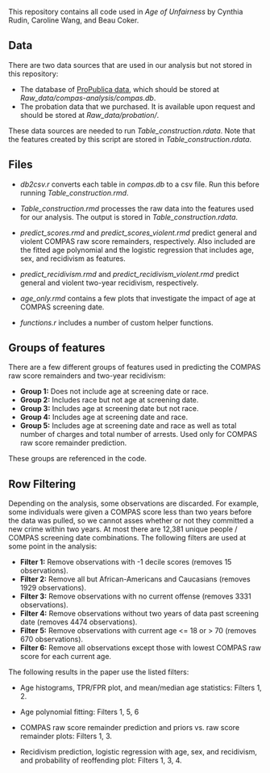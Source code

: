 This repository contains all code used in *Age of Unfairness* by Cynthia Rudin, Caroline Wang, and Beau Coker.

## Data

There are two data sources that are used in our analysis but not stored in this repository:
*	The database of [ProPublica data](https://github.com/propublica/compas-analysis), which should be stored at *Raw_data/compas-analysis/compas.db*.
*	The probation data that we purchased. It is available upon request and should be stored at *Raw_data/probation/*.

These data sources are needed to run *Table_construction.rdata*. Note that the features created by this script are stored in *Table_construction.rdata*.

## Files

*	*db2csv.r* converts each table in *compas.db* to a csv file. Run this before running *Table_construction.rmd*.

*	*Table_construction.rmd* processes the raw data into the features used for our analysis. The output is stored in *Table_construction.rdata*.

*	*predict_scores.rmd* and *predict_scores_violent.rmd* predict general and violent COMPAS raw score remainders, respectively. Also included are the fitted age polynomial and the logistic regression that includes age, sex, and recidivism as features.  

*	*predict_recidivism.rmd* and *predict_recidivism_violent.rmd* predict general and violent two-year recidivism, respectively. 

*	*age_only.rmd* contains a few plots that investigate the impact of age at COMPAS screening date.

*	*functions.r* includes a number of custom helper functions.

## Groups of features

There are a few different groups of features used in predicting the COMPAS raw score remainders and two-year recidivism:
*	**Group 1:** Does not include age at screening date or race.
*	**Group 2:** Includes race but not age at screening date.
*	**Group 3:** Includes age at screening date but not race.
*	**Group 4:** Includes age at screening date and race.
*	**Group 5:** Includes age at screening date and race as well as total number of charges and total number of arrests. Used only for COMPAS raw score remainder prediction.

These groups are referenced in the code.

## Row Filtering

Depending on the analysis, some observations are discarded. For example, some individuals were given a COMPAS score less than two years before the data was pulled, so we cannot asses whether or not they committed a new crime within two years. At most there are 12,381 unique people / COMPAS screening date combinations. The following filters are used at some point in the analysis: 
*	**Filter 1:** Remove observations with -1 decile scores (removes 15 observations).
*	**Filter 2:** Remove all but African-Americans and Caucasians (removes 1929 observations).
*	**Filter 3:** Remove observations with no current offense (removes 3331 observations).
*	**Filter 4:** Remove observations without two years of data past screening date (removes 4474 observations).
*	**Filter 5:** Remove observations with current age <= 18 or > 70 (removes 670 observations).
*	**Filter 6:** Remove all observations except those with lowest COMPAS raw score for each current age.

The following results in the paper use the listed filters:
*	Age histograms, TPR/FPR plot, and mean/median age statistics: Filters 1, 2.

*	Age polynomial fitting: Filters 1, 5, 6

*	COMPAS raw score remainder prediction and priors vs. raw score remainder plots: Filters 1, 3.

*	Recidivism prediction, logistic regression with age, sex, and recidivism, and probability of reoffending plot: Filters 1, 3, 4.
















